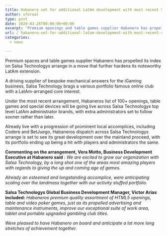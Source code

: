 ```yaml
---
title: Habanero set for additional LatAm development with most recent Salsa Technology partnership
author: xforeal 
type: post
date: 2020-03-26T00:00:00+00:00
excerpt: 'Premium openings and table games supplier Habanero has propelled its index on Salsa Technologys organize in a move that further sets its amazing LatAm expansion '
url: / habanero-set-for-additional-latam-development-with-most-recent-salsa-technology-partnership/
categories:
  - news

---
```

Premium spaces and table games supplier Habanero has propelled its index on Salsa Technologys arrange in a move that further hardens its noteworthy LatAm extension. 

A driving supplier of bespoke mechanical answers for the iGaming business, Salsa Technology brags a various portfolio famous online club with a LatAm-arranged core interest. 

Under the most recent arrangement, Habaneros list of 100+ openings, table games and special devices will be going live across Salsa Technologys top level LatAm administrator brands, with extra administrators set to follow sooner rather than later. 

Already live with a progression of prominent local accomplices, including Codere and BetJuego, Habaneros dispatch across Salsa Technologys arrange is set to see its great development over the mainland proceed, with its portfolio ending up being a hit with players and administrators the same. 

**Commenting on the arrangement, Vera Motto, Business Development Executive at Habanero said** : _We are excited to grow our organization with Salsa Technology, by a long shot one of the areas most amazing players with regards to giving the up and coming age of games._ 

_Already an esteemed and longstanding accomplice, were anticipating scaling over the landmass together with our activity stuffed portfolio._ 

**Salsa Technologys Global Business Development Manager, Victor Arias included:** _Habaneros premium quality assortment of HTML5 openings, table and video poker games, just as its propelled advertising and maintenance instruments, improve our exceptional suite of work area, tablet and portable upgraded gambling club titles._ 

_Were pleased to have Habanero on board and anticipate a lot more long stretches of achievement together._